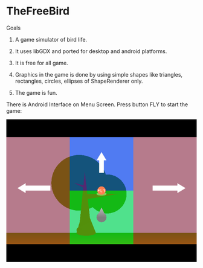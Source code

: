 # TheFreeBird

Goals

1. A game simulator of bird life.

2. It uses libGDX and ported for desktop and android platforms.

3. It is free for all game.

4. Graphics in the game is done by using simple shapes like triangles, rectangles, circles, ellipses of ShapeRenderer only.

5. The game is fun.

There is Android Interface on Menu Screen. Press button FLY to start the game:

![alt text](https://github.com/Hungry-Gnu/TheFreeBird/blob/master/AndroidInterface.png "Android Interface")
